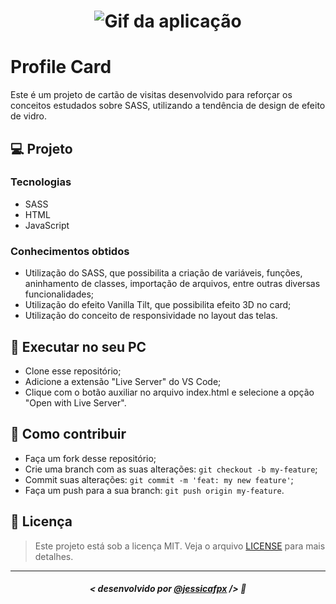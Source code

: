 <h1 align="center">
    <img src="./assets/profile-card.gif" alt="Gif da aplicação"/>
</h1>


# Profile Card
Este é um projeto de cartão de visitas desenvolvido para reforçar os conceitos estudados sobre SASS, utilizando a tendência de design de efeito de vidro.

## 💻 Projeto

### Tecnologias
- SASS
- HTML
- JavaScript

### Conhecimentos obtidos
- Utilização do SASS, que possibilita a criação de variáveis, funções, aninhamento de classes, importação de arquivos, entre outras diversas funcionalidades;
- Utilização do efeito Vanilla Tilt, que possibilita efeito 3D no card;
- Utilização do conceito de responsividade no layout das telas.


## 🔧 Executar no seu PC

- Clone esse repositório;
- Adicione a extensão "Live Server" do VS Code;
- Clique com o botão auxiliar no arquivo index.html e selecione a opção "Open with Live Server".

## 🤔 Como contribuir

- Faça um fork desse repositório;
- Crie uma branch com as suas alterações: `git checkout -b my-feature`;
- Commit suas alterações: `git commit -m 'feat: my new feature'`;
- Faça um push para a sua branch: `git push origin my-feature`.

## 📜 Licença

> Este projeto está sob a licença MIT. Veja o arquivo [LICENSE](https://github.com/jessicafpx/profile-card/blob/main/LICENSE.md) para mais detalhes.

---

##### <p align="center"> <strong> < desenvolvido por <a href="https://github.com/jessicafpx"> @jessicafpx</a> /> </strong> 👋
